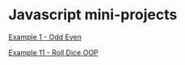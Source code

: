# Javascript mini-projects

[Example 1 - Odd Even ](https://maryam-azizi.github.io/javascript-miniprojects/ex%201-Even%20Odd%20number/) 

[Example 11 - Roll Dice OOP](https://maryam-azizi.github.io/javascript-miniprojects/ex11-roll-oop)
